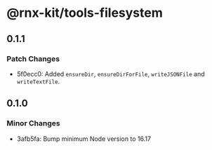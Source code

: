 # @rnx-kit/tools-filesystem

## 0.1.1

### Patch Changes

- 5f0ecc0: Added `ensureDir`, `ensureDirForFile`, `writeJSONFile` and
  `writeTextFile`.

## 0.1.0

### Minor Changes

- 3afb5fa: Bump minimum Node version to 16.17
